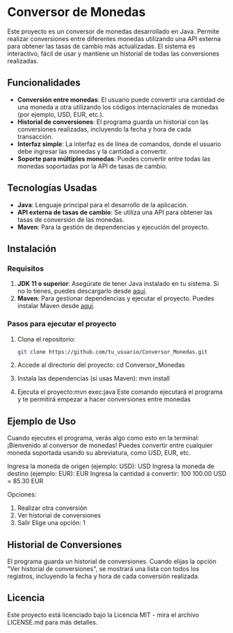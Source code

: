 # Conversor de Monedas

Este proyecto es un conversor de monedas desarrollado en Java. Permite realizar conversiones entre diferentes monedas utilizando una API externa para obtener las tasas de cambio más actualizadas. El sistema es interactivo, fácil de usar y mantiene un historial de todas las conversiones realizadas.

## Funcionalidades

- **Conversión entre monedas**: El usuario puede convertir una cantidad de una moneda a otra utilizando los códigos internacionales de monedas (por ejemplo, USD, EUR, etc.).
- **Historial de conversiones**: El programa guarda un historial con las conversiones realizadas, incluyendo la fecha y hora de cada transacción.
- **Interfaz simple**: La interfaz es de línea de comandos, donde el usuario debe ingresar las monedas y la cantidad a convertir.
- **Soporte para múltiples monedas**: Puedes convertir entre todas las monedas soportadas por la API de tasas de cambio.

## Tecnologías Usadas

- **Java**: Lenguaje principal para el desarrollo de la aplicación.
- **API externa de tasas de cambio**: Se utiliza una API para obtener las tasas de conversión de las monedas.
- **Maven**: Para la gestión de dependencias y ejecución del proyecto.

## Instalación

### Requisitos

1. **JDK 11 o superior**: Asegúrate de tener Java instalado en tu sistema. Si no lo tienes, puedes descargarlo desde [aquí](https://www.oracle.com/java/technologies/javase-jdk11-downloads.html).
2. **Maven**: Para gestionar dependencias y ejecutar el proyecto. Puedes instalar Maven desde [aquí](https://maven.apache.org/download.cgi).

### Pasos para ejecutar el proyecto

1. Clona el repositorio:

   ```bash
   git clone https://github.com/tu_usuario/Conversor_Monedas.git
2. Accede al directorio del proyecto:
   cd Conversor_Monedas
3. Instala las dependencias (si usas Maven):
   mvn install
4. Ejecuta el proyecto:mvn exec:java
   Este comando ejecutará el programa y te permitirá empezar a hacer conversiones entre monedas

## Ejemplo de Uso
Cuando ejecutes el programa, verás algo como esto en la terminal:
¡Bienvenido al conversor de monedas!
Puedes convertir entre cualquier moneda soportada usando su abreviatura, como USD, EUR, etc.

Ingresa la moneda de origen (ejemplo: USD): USD
Ingresa la moneda de destino (ejemplo: EUR): EUR
Ingresa la cantidad a convertir: 100
100.00 USD = 85.30 EUR

Opciones:
1. Realizar otra conversión
2. Ver historial de conversiones
3. Salir
   Elige una opción: 1

## Historial de Conversiones
El programa guarda un historial de conversiones. Cuando elijas la opción "Ver historial de conversiones", se mostrará una lista con todos los registros, incluyendo la fecha y hora de cada conversión realizada.

## Licencia
Este proyecto está licenciado bajo la Licencia MIT - mira el archivo LICENSE.md para más detalles.
